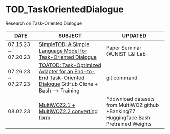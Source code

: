 # TOD_TaskOrientedDialogue
Research on Task-Oriented Dialogue 

|DATE|SUBJECT|UPDATED|
|----|-------|-------|
|07.15.23 ~ 07.20.23|[SimpleTOD: A Simple Language Model for Task-Oriented Dialogue](https://proceedings.neurips.cc/paper/2020/file/e946209592563be0f01c844ab2170f0c-Paper.pdf)| Paper Seminar @UNIST L&I Lab | 
|07.26.23 ~ 07.27.23|[TOATOD: Task-Optimized Adapter for an End-to-End Task-Oriented Dialogue](https://github.com/sogang-isds/TOATOD/tree/master) GitHub Clone + Bash --> Training | git command | 
|08.02.23|[MultiWOZ2.1 + MultiWOZ2.2 converting form](https://github.com/budzianowski/multiwoz/tree/master/data/MultiWOZ_2.2) | *download datasets from MultiWOZ github *Banking77 Huggingface Bash Pretrained Weights |  
